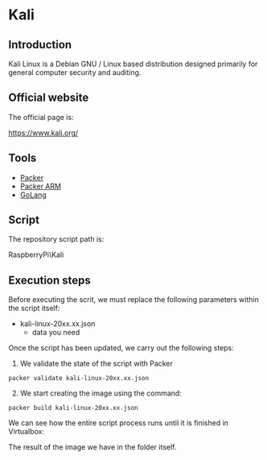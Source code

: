# Kali

## Introduction

Kali Linux is a Debian GNU / Linux based distribution designed primarily for general computer security and auditing.

## Official website

The official page is:

https://www.kali.org/

## Tools

* [Packer](../../../../Documentation/en/Tools/Packer/doc_packer.en-GB.md)
* [Packer ARM](../../../../Documentation/en/Tools/Packer/doc_packer_arm.en-GB.md)
* [GoLang](../../../../Documentation/en/Tools/GoLang/doc_golang.en-GB.md)

## Script

The repository script path is:

RaspberryPi\Kali

## Execution steps

Before executing the scrit, we must replace the following parameters within the script itself:

* kali-linux-20xx.xx.json
    - data you need

Once the script has been updated, we carry out the following steps:

1. We validate the state of the script with Packer

```
packer validate kali-linux-20xx.xx.json
```

2. We start creating the image using the command:
```
packer build kali-linux-20xx.xx.json
```

We can see how the entire script process runs until it is finished in Virtualbox:


The result of the image we have in the folder itself.
